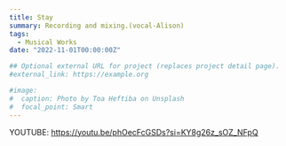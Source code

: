```yaml
---
title: Stay
summary: Recording and mixing.(vocal-Alison)
tags:
  - Musical Works
date: "2022-11-01T00:00:00Z"

## Optional external URL for project (replaces project detail page).
#external_link: https://example.org

#image:
#  caption: Photo by Toa Heftiba on Unsplash
#  focal_point: Smart
---
```


YOUTUBE: https://youtu.be/phOecFcGSDs?si=KY8g26z_sOZ_NFpQ